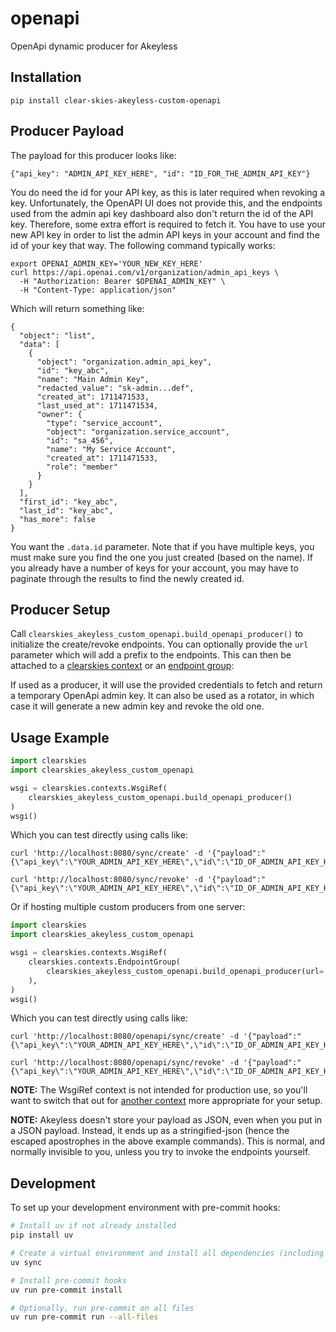 # openapi

OpenApi dynamic producer for Akeyless

## Installation

```
pip install clear-skies-akeyless-custom-openapi
```

## Producer Payload

The payload for this producer looks like:

```
{"api_key": "ADMIN_API_KEY_HERE", "id": "ID_FOR_THE_ADMIN_API_KEY"}
```

You do need the id for your API key, as this is later required when revoking a key.  Unfortunately, the OpenAPI UI does not provide this, and the endpoints used from the admin api key dashboard also don't return the id of the API key.  Therefore, some extra effort is required to fetch it.  You have to use your new API key in order to list the admin API keys in your account and find the id of your key that way.  The following command typically works:

```
export OPENAI_ADMIN_KEY='YOUR_NEW_KEY_HERE'
curl https://api.openai.com/v1/organization/admin_api_keys \
  -H "Authorization: Bearer $OPENAI_ADMIN_KEY" \
  -H "Content-Type: application/json"
```

Which will return something like:

```
{
  "object": "list",
  "data": [
    {
      "object": "organization.admin_api_key",
      "id": "key_abc",
      "name": "Main Admin Key",
      "redacted_value": "sk-admin...def",
      "created_at": 1711471533,
      "last_used_at": 1711471534,
      "owner": {
        "type": "service_account",
        "object": "organization.service_account",
        "id": "sa_456",
        "name": "My Service Account",
        "created_at": 1711471533,
        "role": "member"
      }
    }
  ],
  "first_id": "key_abc",
  "last_id": "key_abc",
  "has_more": false
}
```

You want the `.data.id` parameter.  Note that if you have multiple keys, you must make sure you find the one you just created (based on the name).  If you already have a number of keys for your account, you may have to paginate through the results to find the newly created id.

## Producer Setup

Call `clearskies_akeyless_custom_openapi.build_openapi_producer()` to initialize the create/revoke endpoints.  You can
optionally provide the `url` parameter which will add a prefix to the endpoints.  This can then be attached to a
[clearskies context](https://clearskies.info/docs/context/index.html) or an [endpoint group](https://clearskies.info/docs/endpoint-groups/endpoint-groups.html):

If used as a producer, it will use the provided credentials to fetch and return a temporary OpenApi admin key.  It can also be used as a rotator,
in which case it will generate a new admin key and revoke the old one.

## Usage Example

```python
import clearskies
import clearskies_akeyless_custom_openapi

wsgi = clearskies.contexts.WsgiRef(
    clearskies_akeyless_custom_openapi.build_openapi_producer()
)
wsgi()
```

Which you can test directly using calls like:

```
curl 'http://localhost:8080/sync/create' -d '{"payload":"{\"api_key\":\"YOUR_ADMIN_API_KEY_HERE\",\"id\":\"ID_OF_ADMIN_API_KEY_HERE\"}"}'

curl 'http://localhost:8080/sync/revoke' -d '{"payload":"{\"api_key\":\"YOUR_ADMIN_API_KEY_HERE\",\"id\":\"ID_OF_ADMIN_API_KEY_HERE\"}"}'
```

Or if hosting multiple custom producers from one server:

```python
import clearskies
import clearskies_akeyless_custom_openapi

wsgi = clearskies.contexts.WsgiRef(
    clearskies.contexts.EndpointGroup(
        clearskies_akeyless_custom_openapi.build_openapi_producer(url='openapi')
    ),
)
wsgi()
```

Which you can test directly using calls like:

```
curl 'http://localhost:8080/openapi/sync/create' -d '{"payload":"{\"api_key\":\"YOUR_ADMIN_API_KEY_HERE\",\"id\":\"ID_OF_ADMIN_API_KEY_HERE\"}"}'

curl 'http://localhost:8080/openapi/sync/revoke' -d '{"payload":"{\"api_key\":\"YOUR_ADMIN_API_KEY_HERE\",\"id\":\"ID_OF_ADMIN_API_KEY_HERE\"}"}'
```

**NOTE:** The WsgiRef context is not intended for production use, so you'll want to switch that out for [another context](https://clearskies.info/docs/context/index.html) more appropriate for your setup.

**NOTE:** Akeyless doesn't store your payload as JSON, even when you put in a JSON payload.  Instead, it ends up as a stringified-json
(hence the escaped apostrophes in the above example commands).  This is normal, and normally invisible to you, unless you try to invoke the
endpoints yourself.

## Development

To set up your development environment with pre-commit hooks:

```bash
# Install uv if not already installed
pip install uv

# Create a virtual environment and install all dependencies (including dev)
uv sync

# Install pre-commit hooks
uv run pre-commit install

# Optionally, run pre-commit on all files
uv run pre-commit run --all-files
```
